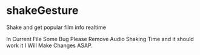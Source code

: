 # shakeGesture
Shake and get popular film info realtime

In Current File Some Bug Please Remove Audio Shaking Time and it should work it I Will Make Changes ASAP. 
